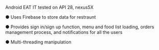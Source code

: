 Android EAT IT
tested on API 28, nexus5X

● Uses Firebase to store data for restraunt

● Provides sign in/sign up function, menu and food list loading, orders management process, and notifications for all the users

● Multi-threading manipulation
